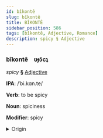 ```yaml
---
id: bîkontê
slug: bîkontê
title: BÎKONTÊ
sidebar_position: 586
tags: [bîkontê, Adjective, Romance]
description: spicy § Adjective
---
```


### bîkontê&emsp;<span kind="abugida">ʋɟɔ̃cʇ</span>

*spicy* **§** [Adjective](../../tags/Adjective)

**IPA**: /ˈbi.kɑn.te/

**Verb**: to be spicy

**Noun**: spiciness

**Modifier**: spicy

<details>
    <summary>Origin</summary>
    Spanish picante [piˈkãn̪.t̪e]<br/>
    <em>Romance Language Family</em>
</details>